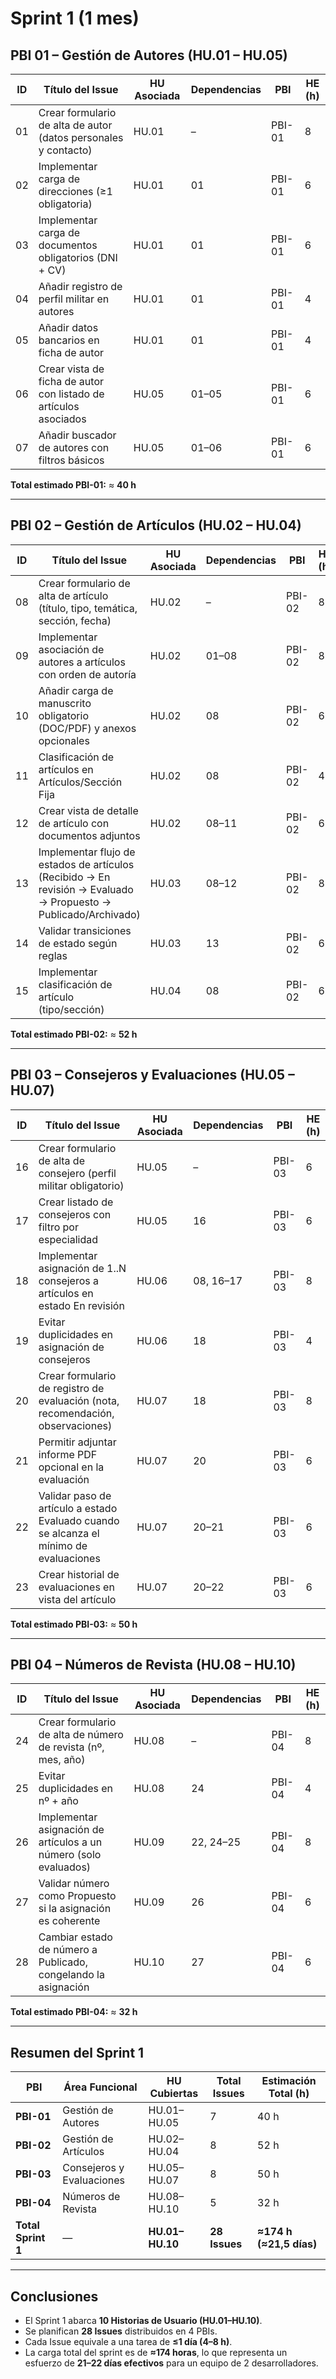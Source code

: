 # Sprint 1 (1 mes)

## PBI 01 – Gestión de Autores (HU.01 – HU.05)

| ID | Título del Issue | HU Asociada | Dependencias | PBI | HE (h) |
|----|------------------|--------------|---------------|------|--------|
| 01 | Crear formulario de alta de autor (datos personales y contacto) | HU.01 | – | PBI-01 | 8 |
| 02 | Implementar carga de direcciones (≥1 obligatoria) | HU.01 | 01 | PBI-01 | 6 |
| 03 | Implementar carga de documentos obligatorios (DNI + CV) | HU.01 | 01 | PBI-01 | 6 |
| 04 | Añadir registro de perfil militar en autores | HU.01 | 01 | PBI-01 | 4 |
| 05 | Añadir datos bancarios en ficha de autor | HU.01 | 01 | PBI-01 | 4 |
| 06 | Crear vista de ficha de autor con listado de artículos asociados | HU.05 | 01–05 | PBI-01 | 6 |
| 07 | Añadir buscador de autores con filtros básicos | HU.05 | 01–06 | PBI-01 | 6 |

**Total estimado PBI-01:** ≈ **40 h**

---

## PBI 02 – Gestión de Artículos (HU.02 – HU.04)

| ID | Título del Issue | HU Asociada | Dependencias | PBI | HE (h) |
|----|------------------|--------------|---------------|------|--------|
| 08 | Crear formulario de alta de artículo (título, tipo, temática, sección, fecha) | HU.02 | – | PBI-02 | 8 |
| 09 | Implementar asociación de autores a artículos con orden de autoría | HU.02 | 01–08 | PBI-02 | 8 |
| 10 | Añadir carga de manuscrito obligatorio (DOC/PDF) y anexos opcionales | HU.02 | 08 | PBI-02 | 6 |
| 11 | Clasificación de artículos en Artículos/Sección Fija | HU.02 | 08 | PBI-02 | 4 |
| 12 | Crear vista de detalle de artículo con documentos adjuntos | HU.02 | 08–11 | PBI-02 | 6 |
| 13 | Implementar flujo de estados de artículos (Recibido → En revisión → Evaluado → Propuesto → Publicado/Archivado) | HU.03 | 08–12 | PBI-02 | 8 |
| 14 | Validar transiciones de estado según reglas | HU.03 | 13 | PBI-02 | 6 |
| 15 | Implementar clasificación de artículo (tipo/sección) | HU.04 | 08 | PBI-02 | 6 |

**Total estimado PBI-02:** ≈ **52 h**

---

## PBI 03 – Consejeros y Evaluaciones (HU.05 – HU.07)

| ID | Título del Issue | HU Asociada | Dependencias | PBI | HE (h) |
|----|------------------|--------------|---------------|------|--------|
| 16 | Crear formulario de alta de consejero (perfil militar obligatorio) | HU.05 | – | PBI-03 | 6 |
| 17 | Crear listado de consejeros con filtro por especialidad | HU.05 | 16 | PBI-03 | 6 |
| 18 | Implementar asignación de 1..N consejeros a artículos en estado En revisión | HU.06 | 08, 16–17 | PBI-03 | 8 |
| 19 | Evitar duplicidades en asignación de consejeros | HU.06 | 18 | PBI-03 | 4 |
| 20 | Crear formulario de registro de evaluación (nota, recomendación, observaciones) | HU.07 | 18 | PBI-03 | 8 |
| 21 | Permitir adjuntar informe PDF opcional en la evaluación | HU.07 | 20 | PBI-03 | 6 |
| 22 | Validar paso de artículo a estado Evaluado cuando se alcanza el mínimo de evaluaciones | HU.07 | 20–21 | PBI-03 | 6 |
| 23 | Crear historial de evaluaciones en vista del artículo | HU.07 | 20–22 | PBI-03 | 6 |

**Total estimado PBI-03:** ≈ **50 h**

---

## PBI 04 – Números de Revista (HU.08 – HU.10)

| ID | Título del Issue | HU Asociada | Dependencias | PBI | HE (h) |
|----|------------------|--------------|---------------|------|--------|
| 24 | Crear formulario de alta de número de revista (nº, mes, año) | HU.08 | – | PBI-04 | 8 |
| 25 | Evitar duplicidades en nº + año | HU.08 | 24 | PBI-04 | 4 |
| 26 | Implementar asignación de artículos a un número (solo evaluados) | HU.09 | 22, 24–25 | PBI-04 | 8 |
| 27 | Validar número como Propuesto si la asignación es coherente | HU.09 | 26 | PBI-04 | 6 |
| 28 | Cambiar estado de número a Publicado, congelando la asignación | HU.10 | 27 | PBI-04 | 6 |

**Total estimado PBI-04:** ≈ **32 h**

---

## Resumen del Sprint 1

| PBI | Área Funcional | HU Cubiertas | Total Issues | Estimación Total (h) |
|------|----------------|---------------|---------------|-----------------------|
| **PBI-01** | Gestión de Autores | HU.01–HU.05 | 7 | 40 h |
| **PBI-02** | Gestión de Artículos | HU.02–HU.04 | 8 | 52 h |
| **PBI-03** | Consejeros y Evaluaciones | HU.05–HU.07 | 8 | 50 h |
| **PBI-04** | Números de Revista | HU.08–HU.10 | 5 | 32 h |
| **Total Sprint 1** | — | **HU.01–HU.10** | **28 Issues** | **≈174 h (≈21,5 días)** |

---

## Conclusiones

- El Sprint 1 abarca **10 Historias de Usuario (HU.01–HU.10)**.  
- Se planifican **28 Issues** distribuidos en 4 PBIs.  
- Cada Issue equivale a una tarea de **≤1 día (4–8 h)**.  
- La carga total del sprint es de **≈174 horas**, lo que representa un esfuerzo de **21–22 días efectivos** para un equipo de 2 desarrolladores.
